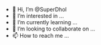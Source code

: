 - 👋 Hi, I’m @SuperDhol
- 👀 I’m interested in ...
- 🌱 I’m currently learning ...
- 💞️ I’m looking to collaborate on ...
- 📫 How to reach me ...

<!---
SuperDhol/SuperDhol is a ✨ special ✨ repository because its `README.md` (this file) appears on your GitHub profile.
You can click the Preview link to take a look at your changes.
--->
